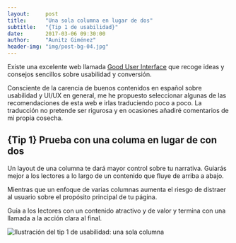 ```yaml
---
layout:     post
title:      "Una sola columna en lugar de dos"
subtitle:   "{Tip 1 de usabilidad}"
date:       2017-03-06 09:30:00
author:     "Aunitz Giménez"
header-img: "img/post-bg-04.jpg"
---
```


<p>Existe una excelente web llamada <a href="http://www.goodui.org">Good User Interface</a> que recoge ideas y consejos sencillos sobre usabilidad y conversión.</p>

<p>Consciente de la carencia de buenos contenidos en español sobre usabilidad y UI/UX en general, me he propuesto seleccionar algunas de las recomendaciones de esta web e irlas traduciendo poco a poco. La traducción no pretende ser rigurosa y en ocasiones añadiré comentarios de mi propia cosecha.</p>

<h2 class="section-heading">{Tip 1} Prueba con una columa en lugar de con dos</h2>

<p>Un layout de una columna te dará mayor control sobre tu narrativa. Guiarás mejor a los lectores a lo largo de un contenido que fluye de arriba a abajo.</p>

<p>Mientras que un enfoque de varias columnas aumenta el riesgo de distraer al usuario sobre el propósito principal de tu página.</p>

<p>Guía a los lectores con un contenido atractivo y de valor y termina con una llamada a la acción clara al final.</p>

<p><img src="{{ site.baseurl }}/img/tip-1-una-columna.png" alt="Ilustración del tip 1 de usabilidad: una sola columna"></p>
